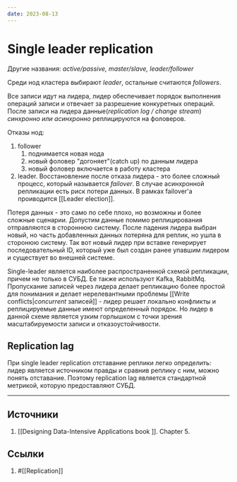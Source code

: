 ```yaml
---
date: 2023-08-13
---
```

# Single leader replication

Другие названия: *active/passive, master/slave, leader/follower*

Среди нод кластера выбирают *leader*, остальные считаются *followers*.

Все записи идут на лидера, лидер обеспечивает порядок выполнения операций записи и отвечает за разрешение конкуретных операций. После записи на лидера данные(*replication log / change stream*) *синхронно или асинхронно* реплицируются на фоловеров.

Отказы нод:

1. follower
    1. поднимается новая нода
    1. новый фоловер "догоняет"(catch up) по данным лидера
    1. новый фоловер включается в работу кластера
1. leader. Восстановление после отказа лидера - это более сложный процесс, который называется *failover*. В случае асинхронной репликации есть риск потери данных. В рамках failover'a проиводится [[Leader election]].

Потеря данных - это само по себе плохо, но возможны и более сложные сценарии. Допустим данные помимо реплицирования отправляются в стороннюю систему. После падения лидера выбран новый, но часть добавленных данных потеряна для реплик, но ушла в сторонюю систему. Так вот новый лидер при вставке генерирует последовательный ID, который уже был создан ранее упавшим лидером и существует во внешней системе.

Single-leader является наиболее распространенной схемой репликации, причем не только в СУБД. Ее также используют Kafka, RabbitMq.
Пропускание записей через лидера делает репликацию более простой для понимания и делает нерелевантными проблемы [[Write conflicts|*concurrent* записей]]  - лидер решает локально конфликты и реплицируемые данные имеют определенный порядок. Но лидер в данной схеме является узким горлышком с точки зрения масштабируемости записи и отказоустойчивости.

## Replication lag

При single leader replication отставание реплики легко определить: лидер является источником правды и сравнив реплику с ним, можно понять отставание. Поэтому replication lag является стандартной метрикой, которую предоставляют СУБД.

---

## Источники

1. [[Designing Data-Intensive Applications book ]]. Chapter 5.

## Ссылки

1. #[[Replication]]
